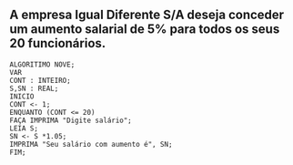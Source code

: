 ## A empresa Igual Diferente S/A deseja conceder um aumento salarial de 5% para todos os seus 20 funcionários.

```
ALGORITIMO NOVE;
VAR
CONT : INTEIRO;
S,SN : REAL;
INICIO
CONT <- 1;
ENQUANTO (CONT <= 20)
FAÇA IMPRIMA "Digite salário";
LEIA S;
SN <- S *1.05;
IMPRIMA "Seu salário com aumento é", SN;
FIM;